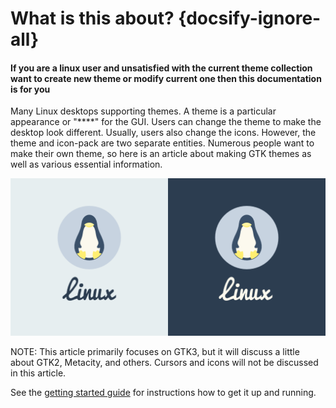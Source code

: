# What is this about? {docsify-ignore-all}
#### If you are a linux user and unsatisfied with the current theme collection want to create new theme or modify current one then this documentation is for you

Many Linux desktops supporting themes. A theme is a particular appearance or "****" for the GUI. Users can change the theme to make the desktop look different. Usually, users also change the icons. However, the theme and icon-pack are two separate entities. Numerous people want to make their own theme, so here is an article about making GTK themes as well as various essential information.

![make it look better](_media/home_img_header.png)

NOTE: This article primarily focuses on GTK3, but it will discuss a little about GTK2, Metacity, and others. Cursors and icons will not be discussed in this article.



See the [getting started guide](getting-started/) for instructions how to get
it up and running.
